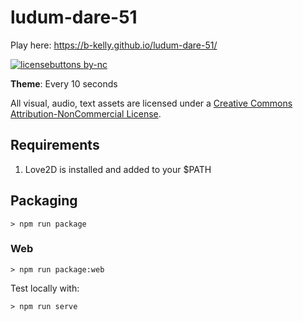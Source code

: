 # ludum-dare-51

Play here: https://b-kelly.github.io/ludum-dare-51/

[![licensebuttons by-nc](https://i.creativecommons.org/l/by-nc/4.0/88x31.png)](https://creativecommons.org/licenses/by-nc/4.0)

**Theme**: Every 10 seconds

All visual, audio, text assets are licensed under a [Creative Commons Attribution-NonCommercial License](http://creativecommons.org/licenses/by-nc/4.0/).

## Requirements

1. Love2D is installed and added to your $PATH

## Packaging

```
> npm run package
```

### Web

```
> npm run package:web
```

Test locally with:

```
> npm run serve
```
